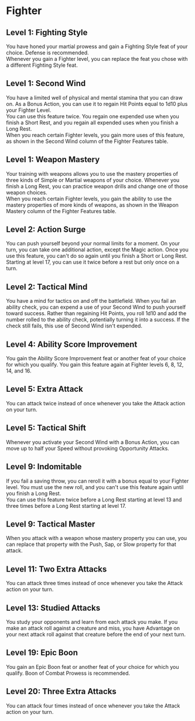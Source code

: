# Fighter

## Level 1: Fighting Style
You have honed your martial prowess and gain a Fighting Style feat of your choice. Defense is recommended.  
Whenever you gain a Fighter level, you can replace the feat you chose with a different Fighting Style feat.

## Level 1: Second Wind
You have a limited well of physical and mental stamina that you can draw on. As a Bonus Action, you can use it to regain Hit Points equal to 1d10 plus your Fighter Level.  
You can use this feature twice. You regain one expended use when you finish a Short Rest, and you regain all expended uses when you finish a Long Rest.  
When you reach certain Fighter levels, you gain more uses of this feature, as shown in the Second Wind column of the Fighter Features table.

## Level 1: Weapon Mastery
Your training with weapons allows you to use the mastery properties of three kinds of Simple or Martial weapons of your choice. Whenever you finish a Long Rest, you can practice weapon drills and change one of those weapon choices.  
When you reach certain Fighter levels, you gain the ability to use the mastery properties of more kinds of weapons, as shown in the Weapon Mastery column of the Fighter Features table.

## Level 2: Action Surge
You can push yourself beyond your normal limits for a moment. On your turn, you can take one additional action, except the Magic action.
Once you use this feature, you can't do so again until you finish a Short or Long Rest. Starting at level 17, you can use it twice before a rest but only once on a turn.

## Level 2: Tactical Mind
You have a mind for tactics on and off the battlefield. When you fail an ability check, you can expend a use of your Second Wind to push yourself toward success. Rather than regaining Hit Points, you roll 1d10 and add the number rolled to the ability check, potentially turning it into a success. If the check still fails, this use of Second Wind isn't expended.

## Level 4: Ability Score Improvement
You gain the Ability Score Improvement feat or another feat of your choice for which you qualify. You gain this feature again at Fighter levels 6, 8, 12, 14, and 16.

## Level 5: Extra Attack
You can attack twice instead of once whenever you take the Attack action on your turn.

## Level 5: Tactical Shift
Whenever you activate your Second Wind with a Bonus Action, you can move up to half your Speed without provoking Opportunity Attacks.

## Level 9: Indomitable
If you fail a saving throw, you can reroll it with a bonus equal to your Fighter level. You must use the new roll, and you can't use this feature again until you finish a Long Rest.  
You can use this feature twice before a Long Rest starting at level 13 and three times before a Long Rest starting at level 17.

## Level 9: Tactical Master
When you attack with a weapon whose mastery property you can use, you can replace that property with the Push, Sap, or Slow property for that attack.

## Level 11: Two Extra Attacks
You can attack three times instead of once whenever you take the Attack action on your turn.

## Level 13: Studied Attacks
You study your opponents and learn from each attack you make. If you make an attack roll against a creature and miss, you have Advantage on your next attack roll against that creature before the end of your next turn.

## Level 19: Epic Boon
You gain an Epic Boon feat or another feat of your choice for which you qualify. Boon of Combat Prowess is recommended.

## Level 20: Three Extra Attacks
You can attack four times instead of once whenever you take the Attack action on your turn.